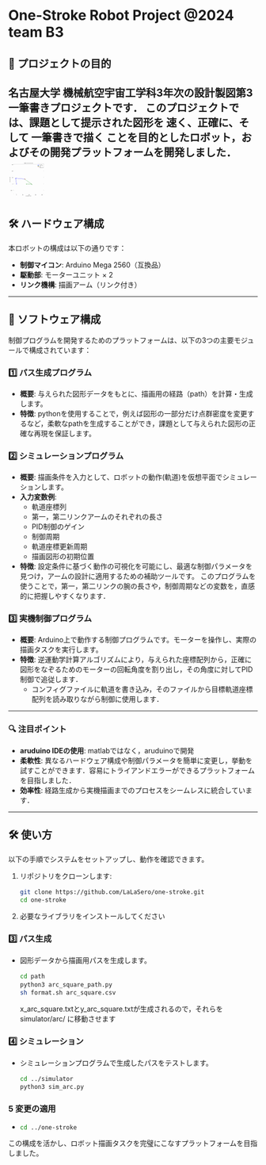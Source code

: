 # One-Stroke Robot Project @2024 team B3

## 🎯 **プロジェクトの目的**
名古屋大学 機械航空宇宙工学科3年次の設計製図第3 一筆書きプロジェクトです．
このプロジェクトでは、課題として提示された図形を **速く**、**正確に**、そして **一筆書きで描く** ことを目的としたロボット，およびその開発プラットフォームを開発しました．
![デモGIF](https://github.com/LaLaSero/one-stroke/raw/main/simulator/robot_arm_simulation.gif)
---

## 🛠 **ハードウェア構成**
本ロボットの構成は以下の通りです：

- **制御マイコン**: Arduino Mega 2560（互換品）
- **駆動部**: モーターユニット × 2
- **リンク機構**: 描画アーム（リンク付き）

---

## 🧠 **ソフトウェア構成**
制御プログラムを開発するためのプラットフォームは、以下の3つの主要モジュールで構成されています：

### 1️⃣ **パス生成プログラム**
- **概要**: 与えられた図形データをもとに、描画用の経路（path）を計算・生成します。
- **特徴**: pythonを使用することで，例えば図形の一部分だけ点群密度を変更するなど，柔軟なpathを生成することができ，課題として与えられた図形の正確な再現を保証します。

### 2️⃣ **シミュレーションプログラム**
- **概要**: 描画条件を入力として、ロボットの動作(軌道)を仮想平面でシミュレーションします。
- **入力変数例**:
  - 軌道座標列
  - 第一，第二リンクアームのそれぞれの長さ
  - PID制御のゲイン
  - 制御周期
  - 軌道座標更新周期
  - 描画図形の初期位置
- **特徴**: 設定条件に基づく動作の可視化を可能にし、最適な制御パラメータを見つけ，アームの設計に適用するための補助ツールです。
  このプログラムを使うことで，第一，第二リンクの腕の長さや，制御周期などの変数を，直感的に把握しやすくなります．

### 3️⃣ **実機制御プログラム**
- **概要**: Arduino上で動作する制御プログラムです。モーターを操作し、実際の描画タスクを実行します。
- **特徴**: 逆運動学計算アルゴリズムにより，与えられた座標配列から，正確に図形をなぞるためのモーターの回転角度を割り出し，その角度に対してPID制御で追従します．
  - コンフィグファイルに軌道を書き込み，そのファイルから目標軌道座標配列を読み取りながら制御に使用します．

---

### 🔍 **注目ポイント**
- **aruduino IDEの使用**:  matlabではなく，aruduinoで開発
- **柔軟性**: 異なるハードウェア構成や制御パラメータを簡単に変更し，挙動を試すことができます．容易にトライアンドエラーができるプラットフォームを目指しました．
- **効率性**: 経路生成から実機描画までのプロセスをシームレスに統合しています．

---

## 🛠 **使い方**
以下の手順でシステムをセットアップし、動作を確認できます。
1. リポジトリをクローンします:
    ```bash
    git clone https://github.com/LaLaSero/one-stroke.git
    cd one-stroke
    ```
2. 必要なライブラリをインストールしてください

### 3️⃣ パス生成
- 図形データから描画用パスを生成します。
    ```bash
    cd path
    python3 arc_square_path.py
    sh format.sh arc_square.csv
    ```
     x_arc_square.txtとy_arc_square.txtが生成されるので，それらを simulator/arc/ に移動させます

### 4️⃣ シミュレーション
- シミュレーションプログラムで生成したパスをテストします。
    ```bash
    cd ../simulator
    python3 sim_arc.py
    ```
### 5 変更の適用
-  ```bash
   cd ../one-stroke
   
   ```

この構成を活かし、ロボット描画タスクを完璧にこなすプラットフォームを目指しました。

